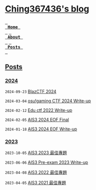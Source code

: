 # [Ching367436's blog](https://blog.ching367436.me/)

[<kbd> <br> **Home** <br> </kbd>](https://blog.ching367436.me/)
[<kbd> <br> **About** <br> </kbd>](https://blog.ching367436.me/about)
[<kbd> <br> **Posts** <br> </kbd>](https://blog.ching367436.me/archives)

## [Posts](https://blog.ching367436.me/archives/)

### [2024](https://blog.ching367436.me/archives/2024/)

`2024-09-23` [BlazCTF 2024](https://blog.ching367436.me/blazctf-2024/)

`2024-03-04` [osu!gaming CTF 2024 Write-up](https://blog.ching367436.me/osu-gaming-ctf-2024-write-up/)

`2024-02-12` [Edu ctf 2022 Write-up](https://blog.ching367436.me/edu-ctf-2022-write-up/)

`2024-02-05` [AIS3 2024 EOF Final](https://blog.ching367436.me/ais3-eof-2024-final/)

`2024-01-18` [AIS3 2024 EOF Write-up](https://blog.ching367436.me/ais3-eof-2024-write-up/)

### [2023](https://blog.ching367436.me/archives/2023/)

`2023-10-05` [AIS3 2023 最佳專題](https://blog.ching367436.me/ais3-2023-%E6%9C%80%E4%BD%B3%E5%B0%88%E9%A1%8C/)

`2023-06-06` [AIS3 Pre-exam 2023 Write-up](https://blog.ching367436.me/ais3-pre-exam-2023-write-up/)

`2023-04-08` [AIS3 2022 最佳專題](https://blog.ching367436.me/ais3-2022-%E6%9C%80%E4%BD%B3%E5%B0%88%E9%A1%8C/)

`2023-04-05` [AIS3 2021 最佳專題](https://blog.ching367436.me/ais3-2021-%E6%9C%80%E4%BD%B3%E5%B0%88%E9%A1%8C/)

